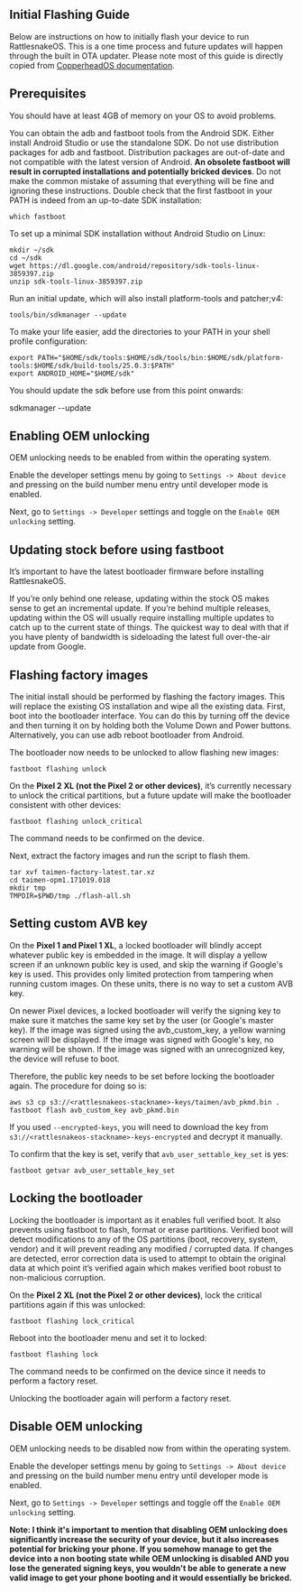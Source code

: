 ## Initial Flashing Guide
Below are instructions on how to initially flash your device to run RattlesnakeOS. This is a one time process and future updates will happen through the built in OTA updater. Please note most of this guide is directly copied from [CopperheadOS documentation](https://copperhead.co/android/docs/install). 

## Prerequisites
You should have at least 4GB of memory on your OS to avoid problems.

You can obtain the adb and fastboot tools from the Android SDK. Either install Android Studio or use the standalone SDK. Do not use distribution packages for adb and fastboot. Distribution packages are out-of-date and not compatible with the latest version of Android. <b>An obsolete fastboot will result in corrupted installations and potentially bricked devices</b>. Do not make the common mistake of assuming that everything will be fine and ignoring these instructions. Double check that the first fastboot in your PATH is indeed from an up-to-date SDK installation:

```
which fastboot
```

To set up a minimal SDK installation without Android Studio on Linux:
```
mkdir ~/sdk
cd ~/sdk
wget https://dl.google.com/android/repository/sdk-tools-linux-3859397.zip
unzip sdk-tools-linux-3859397.zip
```

Run an initial update, which will also install platform-tools and patcher;v4:
```
tools/bin/sdkmanager --update
```

To make your life easier, add the directories to your PATH in your shell profile configuration:
```
export PATH="$HOME/sdk/tools:$HOME/sdk/tools/bin:$HOME/sdk/platform-tools:$HOME/sdk/build-tools/25.0.3:$PATH"
export ANDROID_HOME="$HOME/sdk"
```

You should update the sdk before use from this point onwards:

sdkmanager --update

## Enabling OEM unlocking
OEM unlocking needs to be enabled from within the operating system.

Enable the developer settings menu by going to `Settings -> About device` and pressing on the build number menu entry until developer mode is enabled.

Next, go to `Settings -> Developer` settings and toggle on the `Enable OEM unlocking` setting.

## Updating stock before using fastboot
It’s important to have the latest bootloader firmware before installing RattlesnakeOS.

If you’re only behind one release, updating within the stock OS makes sense to get an incremental update. If you’re behind multiple releases, updating within the OS will usually require installing multiple updates to catch up to the current state of things. The quickest way to deal with that if you have plenty of bandwidth is sideloading the latest full over-the-air update from Google.

## Flashing factory images
The initial install should be performed by flashing the factory images. This will replace the existing OS installation and wipe all the existing data. First, boot into the bootloader interface. You can do this by turning off the device and then turning it on by holding both the Volume Down and Power buttons. Alternatively, you can use adb reboot bootloader from Android.

The bootloader now needs to be unlocked to allow flashing new images:

```
fastboot flashing unlock
```

On the <b>Pixel 2 XL (not the Pixel 2 or other devices)</b>, it’s currently necessary to unlock the critical partitions, but a future update will make the bootloader consistent with other devices:

```
fastboot flashing unlock_critical
```

The command needs to be confirmed on the device.

Next, extract the factory images and run the script to flash them. 
```
tar xvf taimen-factory-latest.tar.xz
cd taimen-opm1.171019.018
mkdir tmp
TMPDIR=$PWD/tmp ./flash-all.sh
```

## Setting custom AVB key
On the <b>Pixel 1 and Pixel 1 XL</b>, a locked bootloader will blindly accept whatever public key is embedded in the image.  It will display a yellow screen if an unknown public key is used, and skip the warning if Google's key is used.  This provides only limited protection from tampering when running custom images.  On these units, there is no way to set a custom AVB key.

On newer Pixel devices, a locked bootloader will verify the signing key to make sure it matches the same key set by the user (or Google's master key).  If the image was signed using the avb\_custom\_key, a yellow warning screen will be displayed. If the image was signed with Google's key, no warning will be shown.  If the image was signed with an unrecognized key, the device will refuse to boot.

Therefore, the public key needs to be set before locking the bootloader again.  The procedure for doing so is:
```
aws s3 cp s3://<rattlesnakeos-stackname>-keys/taimen/avb_pkmd.bin .
fastboot flash avb_custom_key avb_pkmd.bin
```

If you used `--encrypted-keys`, you will need to download the key from `s3://<rattlesnakeos-stackname>-keys-encrypted` and decrypt it manually.

To confirm that the key is set, verify that `avb_user_settable_key_set` is yes:
```
fastboot getvar avb_user_settable_key_set
```

## Locking the bootloader
Locking the bootloader is important as it enables full verified boot. It also prevents using fastboot to flash, format or erase partitions. Verified boot will detect modifications to any of the OS partitions (boot, recovery, system, vendor) and it will prevent reading any modified / corrupted data. If changes are detected, error correction data is used to attempt to obtain the original data at which point it’s verified again which makes verified boot robust to non-malicious corruption.

On the <b>Pixel 2 XL (not the Pixel 2 or other devices)</b>, lock the critical partitions again if this was unlocked:

```
fastboot flashing lock_critical
```

Reboot into the bootloader menu and set it to locked:
```
fastboot flashing lock
```

The command needs to be confirmed on the device since it needs to perform a factory reset.

Unlocking the bootloader again will perform a factory reset.

## Disable OEM unlocking
OEM unlocking needs to be disabled now from within the operating system.

Enable the developer settings menu by going to `Settings -> About device` and pressing on the build number menu entry until developer mode is enabled.

Next, go to `Settings -> Developer` settings and toggle off the `Enable OEM unlocking` setting.

<b>Note: I think it's important to mention that disabling OEM unlocking does significantly increase the security of your device, but it also increases potential for bricking your phone. If you somehow manage to get the device into a non booting state while OEM unlocking is disabled AND you lose the generated signing keys, you wouldn't be able to generate a new valid image to get your phone booting and it would essentially be bricked.</b>
